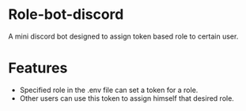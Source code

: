 # Role-bot-discord

A mini discord bot designed to assign token based role to certain user.

# Features
- Specified role in the .env file can set a token for a role.
- Other users can use this token to assign himself that desired role.
